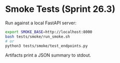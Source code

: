 # Smoke Tests (Sprint 26.3)

Run against a local FastAPI server:

```bash
export SMOKE_BASE=http://localhost:8000
bash tests/smoke/run_smoke.sh
# or
python3 tests/smoke/test_endpoints.py
```
Artifacts print a JSON summary to stdout.
